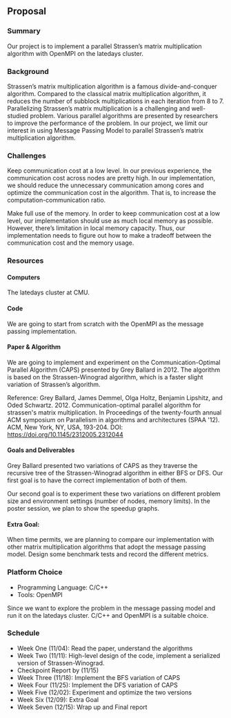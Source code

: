 ## Proposal

### Summary

Our project is to implement a parallel Strassen’s matrix multiplication algorithm with OpenMPI on the latedays cluster.

### Background
Strassen’s matrix multiplication algorithm is a famous divide-and-conquer algorithm. Compared to the classical matrix multiplication algorithm, it reduces the number of subblock multiplications in each iteration from 8 to 7. Parallelizing Strassen’s matrix multiplication is a challenging and well-studied problem. Various parallel algorithms are presented by researchers to improve the performance of the problem. In our project, we limit our interest in using Message Passing Model to parallel Strassen’s matrix multiplication algorithm.

### Challenges

Keep communication cost at a low level. In our previous experience, the communication cost across nodes are pretty high. In our implementation, we should reduce the unnecessary communication among cores and optimize the communication cost in the algorithm. That is, to increase the computation-communication ratio.

Make full use of the memory. In order to keep communication cost at a low level, our implementation should use as much local memory as possible. However, there’s limitation in local memory capacity. Thus, our implementation needs to figure out how to make a tradeoff between the communication cost and the memory usage.

### Resources

#### Computers
The latedays cluster at CMU.

#### Code
We are going to start from scratch with the OpenMPI as the message passing implementation.

#### Paper & Algorithm
We are going to implement and experiment on the Communication-Optimal Parallel Algorithm (CAPS) presented by Grey Ballard in 2012. The algorithm is based on the Strassen-Winograd algorithm, which is a faster slight variation of Strassen’s algorithm. 

Reference: Grey Ballard, James Demmel, Olga Holtz, Benjamin Lipshitz, and Oded Schwartz. 2012. Communication-optimal parallel algorithm for strassen's matrix multiplication. In Proceedings of the twenty-fourth annual ACM symposium on Parallelism in algorithms and architectures (SPAA '12). ACM, New York, NY, USA, 193-204. DOI: https://doi.org/10.1145/2312005.2312044

#### Goals and Deliverables

Grey Ballard presented two variations of CAPS as they traverse the recursive tree of the Strassen-Winograd algorithm in either BFS or DFS. Our first goal is to have the correct implementation of both of them.

Our second goal is to experiment these two variations on different problem size and environment settings (number of nodes, memory limits). In the poster session, we plan to show the speedup graphs.

#### Extra Goal:

When time permits, we are planning to compare our implementation with other matrix multiplication algorithms that adopt the message passing model. Design some benchmark tests and record the different metrics.

### Platform Choice

* Programming Language: C/C++
* Tools: OpenMPI

Since we want to explore the problem in the message passing model and run it on the latedays cluster. C/C++ and OpenMPI is a suitable choice.

### Schedule

* Week One (11/04): Read the paper, understand the algorithms
* Week Two (11/11): High-level design of the code, implement a serialized version of Strassen-Winograd.
* Checkpoint Report by (11/15)
* Week Three (11/18): Implement the BFS variation of CAPS
* Week Four (11/25): Implement the DFS variation of CAPS
* Week Five (12/02): Experiment and optimize the two versions
* Week Six (12/09): Extra Goal
* Week Seven (12/15): Wrap up and Final report
